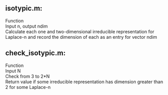 ## isotypic.m:
Function\
Input n, output ndim\
Calculate each one and two-dimensional irreducible representation for Laplace-n and record the dimension of each as an entry for vector ndim

## check_isotypic.m:
Function\
Input N\
Check from 3 to 2*N\
Return value if some irreducible representation has dimension greater than 2 for some Laplace-n
